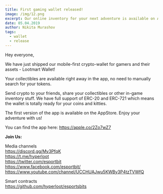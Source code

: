 ```yaml
---
title: First gaming wallet released!
image: /img/12.png
excerpt: Our online inventory for your next adventure is available on AppStore.
date: 05.04.2019
author: Nikita Murashov
tags:
  - wallet
  - release
---
```


Hey everyone, 

We have just shipped our mobile-first crypto-wallet for gamers and their assets - Lootmart Wallet! 

Your collectibles are available right away in the app, no need to manually search for your tokens. 

Send crypto to your friends, share your collectibles or other in-game inventory stuff. 
We have full support of ERC-20 and ERC-721 which means the wallet is totally ready for your coins and kitties. 

The first version of the app is available on the AppStore. Enjoy your adventure with us!


You can find the app here: https://apple.co/2Zo7wZ7

**Join Us:**

Media channels</br>
https://discord.gg/My3PfqK</br>
https://t.me/hyperloot</br>
https://twitter.com/esportbit</br>
https://www.facebook.com/esportbit/</br>
https://www.youtube.com/channel/UCCHUAJwu5KWBy3P4tzTVWfQ</br>

Smart contracts</br>
https://github.com/hyperloot/esportsbits
